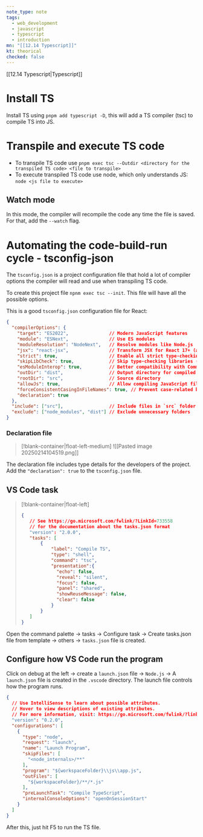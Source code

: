 ```yaml
---
note_type: note
tags:
  - web_development
  - javascript
  - typescript
  - introduction
mn: "[[12.14 Typescript]]"
kt: theorical
checked: false
---
```

[[12.14 Typescript|Typescript]]

# Install TS
Install TS using `pnpm add typescript -D`, this will add a TS compiler (tsc) to compile TS into JS. 

# Transpile and execute TS code
- To transpile TS code use `pnpm exec tsc --Outdir <directory for the transpiled TS code> <file to transpile>` 
- To execute transpiled TS code use node, which only understands JS: `node <js file to execute>`
## Watch mode
In this mode, the compiler will recompile the code any time the file is saved. For that, add the `--watch` flag. 

# Automating the code-build-run cycle -  tsconfig-json
The `tsconfig.json` is a project configuration file that hold a lot of compiler options the compiler will read and use when transpiling TS code. 

To create this project file `npnm exec tsc --init`. This file will have all the possible options. 

This is a good `tsconfig.json` configuration file for React:

```json
{
  "compilerOptions": {
    "target": "ES2022",               // Modern JavaScript features
    "module": "ESNext",               // Use ES modules
    "moduleResolution": "NodeNext",   // Resolve modules like Node.js
    "jsx": "react-jsx",               // Transform JSX for React 17+ (auto-imports React)
    "strict": true,                   // Enable all strict type-checking
    "skipLibCheck": true,             // Skip type-checking libraries (faster builds)
    "esModuleInterop": true,          // Better compatibility with CommonJS modules
    "outDir": "dist",                 // Output directory for compiled files
    "rootDir": "src",                 // Source directory
    "allowJs": true,                  // Allow compiling JavaScript files
    "forceConsistentCasingInFileNames": true, // Prevent case-related bugs
    "declaration": true  
  },
  "include": ["src"],                 // Include files in `src` folder
  "exclude": ["node_modules", "dist"] // Exclude unnecessary folders
}
```
### Declaration file
>[!blank-container|float-left-medium]
>![[Pasted image 20250214104519.png]]

The declaration file includes type details for the developers of the project. Add the `"declaration": true` to the `tsconfig.json` file.

## VS Code task
>[!blank-container|float-left]
>```json
>{
>    // See https://go.microsoft.com/fwlink/?LinkId=733558
>    // for the documentation about the tasks.json format
>    "version": "2.0.0",
>    "tasks": [
>        {
>            "label": "Compile TS",
>            "type": "shell",
>            "command": "tsc",
>            "presentation":{
>              "echo": false, 
>              "reveal": "silent",
>              "focus": false,
>              "panel": "shared",
>              "showReuseMessage": false,
>              "clear": false
>            }
>        }
>    ]
>}
>```

Open the command palette -> tasks -> Configure task -> Create tasks.json file from template -> others -> `tasks.json` file is created.














## Configure how VS Code run the program
Click on debug at the left -> create a `launch.json` file -> `Node.js` -> A `launch.json` file is created in the `.vscode` directory. The launch file controls how the program runs. 

```json
{
  // Use IntelliSense to learn about possible attributes.
  // Hover to view descriptions of existing attributes.
  // For more information, visit: https://go.microsoft.com/fwlink/?linkid=830387
  "version": "0.2.0",
  "configurations": [
    {
      "type": "node",
      "request": "launch",
      "name": "Launch Program",
      "skipFiles": [
        "<node_internals>/**"
      ],
      "program": "${workspaceFolder}\\js\\app.js",
      "outFiles": [
        "${workspaceFolder}/**/*.js"
      ],
      "preLaunchTask": "Compile TypeScript",
      "internalConsoleOptions": "openOnSessionStart"
    }
  ]
}
```

After this, just hit F5 to run the TS file.